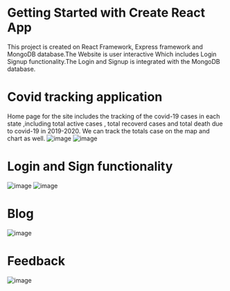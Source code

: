 # Getting Started with Create React App

This project is created on React Framework, Express framework and MongoDB database.The Website is user interactive Which includes Login 
Signup functionality.The Login and Signup is integrated with the MongoDB database.

# Covid tracking application
Home page for the site includes the tracking of the covid-19 cases in each state ,including total active cases , total recoverd cases and
total death due to covid-19 in 2019-2020. We can track the totals case on the map and chart as well.
![image](https://user-images.githubusercontent.com/53044860/111345972-c81bfa00-86a3-11eb-86bb-e01f88dacdbd.png)
![image](https://user-images.githubusercontent.com/53044860/111346651-70ca5980-86a4-11eb-821d-991878130514.png)


# Login and Sign functionality
![image](https://user-images.githubusercontent.com/53044860/111346203-01546a00-86a4-11eb-8918-ab18c6e425d3.png)
![image](https://user-images.githubusercontent.com/53044860/111346271-116c4980-86a4-11eb-9e03-7c20ad21ec51.png)


# Blog
![image](https://user-images.githubusercontent.com/53044860/111346362-26e17380-86a4-11eb-9163-8674c1cad71d.png)


# Feedback
![image](https://user-images.githubusercontent.com/53044860/111346440-39f44380-86a4-11eb-9a5d-cfe324a4334e.png)
